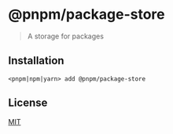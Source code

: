 # @pnpm/package-store

> A storage for packages

## Installation

```
<pnpm|npm|yarn> add @pnpm/package-store
```

## License

[MIT](LICENSE)
